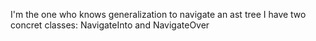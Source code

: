 I'm the one who knows generalization to navigate an ast treeI have two concret classes: NavigateInto and NavigateOver